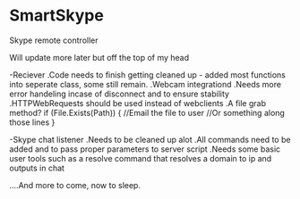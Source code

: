SmartSkype
==========

Skype remote controller

Will update more later but off the top of my head

-Reciever
.Code needs to finish getting cleaned up - added most functions into seperate class, some still remain.
.Webcam integrationd
.Needs more error handeling incase of disconnect and to ensure stability
.HTTPWebRequests should be used instead of webclients
.A file grab method?
  if (File.Exists(Path))
        {
          //Email the file to user 
          //Or something along those lines
        } 


-Skype chat listener
.Needs to be cleaned up alot
.All commands need to be added and to pass proper parameters to server script
.Needs some basic user tools such as a resolve command that resolves a domain to ip and outputs in chat



....And more to come, now to sleep.
